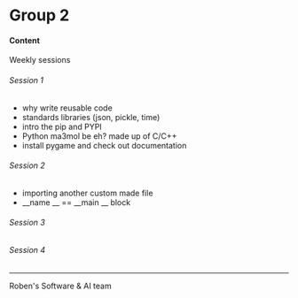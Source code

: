 # Group 2

#### Content
Weekly sessions
###### Session 1
- why write reusable code
- standards libraries (json, pickle, time)
- intro the pip and PYPI
- Python ma3mol be eh?  made up of C/C++
- install pygame and check out documentation
###### Session 2
- importing another custom made file
- __name __ == __main __ block

###### Session 3

###### Session 4

---
Roben's Software & AI team 